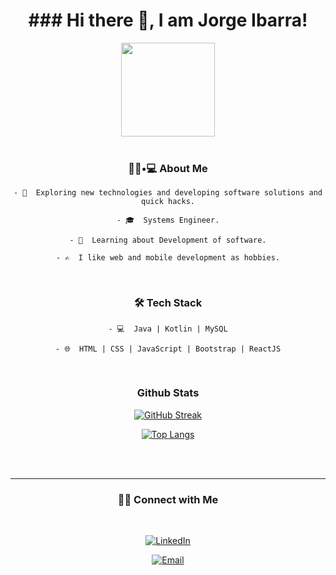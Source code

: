 <div id="header" align="center">
    <h1>### Hi there 👋, I am Jorge Ibarra!</h1>
    <img src="https://media.giphy.com/media/Ws6T5PN7wHv3cY8xy8/giphy.gif" width="150" />   
</div>
<br>
<div id="about" align="center">
    <h3> 👨🏻•💻 About Me </h3>



    - 🤔  Exploring new technologies and developing software solutions and quick hacks.

    - 🎓  Systems Engineer.

    - 🌱  Learning about Development of software.

    - ✍️  I like web and mobile development as hobbies.
</div>
<br>
<div id="tech" align="center">
    <h3>🛠 Tech Stack</h3>


    - 💻  Java | Kotlin | MySQL

    - 🌐  HTML | CSS | JavaScript | Bootstrap | ReactJS
</div>
<br>
<div id="stats" align="center">

### Github Stats

[![GitHub Streak](http://github-readme-streak-stats.herokuapp.com?user=jorgeibarra87&theme=highcontrast)](https://git.io/streak-stats)

[![Top Langs](https://github-readme-stats.vercel.app/api/top-langs/?username=jorgeibarra87&langs_count=8)](https://github.com/anuraghazra/github-readme-stats)

<br><br>
</div>


<hr>

<div id="conect" align="center">

<h3> 🤝🏻 Connect with Me </h3>

<br>

<a href="https://www.linkedin.com/in/jorgeibarralinked/"><img alt="LinkedIn" src="https://img.shields.io/badge/LinkedIn-jorgeibarra87%20-blue?style=flat-square&logo=linkedin"></a>


<a href="mailto:jorgeibarra87@gmail.com"><img alt="Email" src="https://img.shields.io/badge/Email-jorgeibarra87@gmail.com-blue?style=flat-square&logo=gmail"></a>

</p>
</div>

